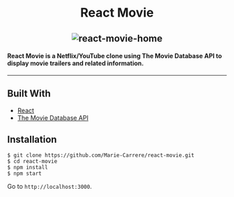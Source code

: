<h1 align="center">React Movie</h1>

<h2 align="center">
  <img src="public/images/react-movie-home.png" style="max-width:100%" alt="react-movie-home" />
</h2>

 #### React Movie is a Netflix/YouTube clone using The Movie Database API to display movie trailers and related information.

---

## Built With
* [React](https://reactjs.org/)
* [The Movie Database API](https://api.themoviedb.org)


## Installation

```
$ git clone https://github.com/Marie-Carrere/react-movie.git
$ cd react-movie
$ npm install
$ npm start
```

Go to `http://localhost:3000`.